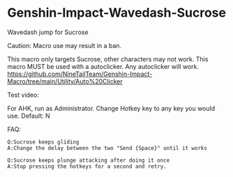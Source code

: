 # Genshin-Impact-Wavedash-Sucrose
Wavedash jump for Sucrose

Caution: Macro use may result in a ban.

This macro only targets Sucrose, other characters may not work.
This macro MUST be used with a autoclicker. Any autoclicker will work.
https://github.com/NineTailTeam/Genshin-Impact-Macro/tree/main/Utility/Auto%20Clicker

Test video:

For AHK, run as Administrator. Change Hotkey key to any key you would use. Default: N

FAQ:
	
	Q:Sucrose keeps gliding
	A:Change the delay between the two "Send {Space}" until it works
	
	Q:Sucrose keeps plunge attacking after doing it once
	A:Stop pressing the hotkeys for a second and retry.